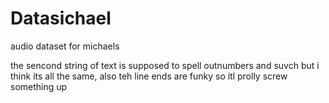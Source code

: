 # Datasichael
audio dataset for michaels

the sencond string of text is supposed to spell outnumbers and suvch but i think its all the same, also teh line ends are funky so itl prolly screw something up
